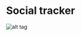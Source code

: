 Social tracker
========================
![alt tag](http://storage8.static.itmages.com/i/17/0215/h_1487193727_6734827_733404575b.jpeg)
